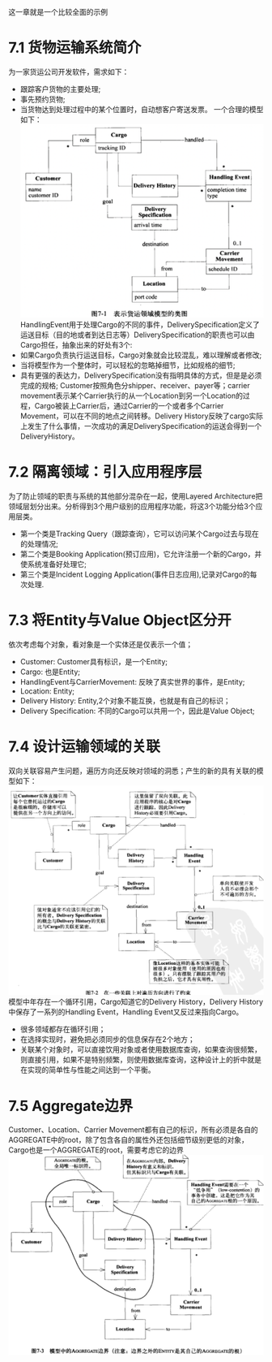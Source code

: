 这一章就是一个比较全面的示例
# 7.1 货物运输系统简介
为一家货运公司开发软件，需求如下：
- 跟踪客户货物的主要处理;
- 事先预约货物;
- 当货物达到处理过程中的某个位置时，自动想客户寄送发票。
一个合理的模型如下：
![cargo](7/cargo.png)
HandlingEvent用于处理Cargo的不同的事件，DeliverySpecification定义了运送目标（目的地或者到达日志等）DeliverySpecification的职责也可以由Cargo担任，抽象出来的好处有3个:
- 如果Cargo负责执行运送目标，Cargo对象就会比较混乱，难以理解或者修改;
- 当将模型作为一个整体时，可以轻松的忽略掉细节，比如规格的细节;
- 具有更强的表达力，DeliverySpecification没有指明具体的方式，但是是必须完成的规格;
Customer按照角色分shipper、receiver、payer等；carrier movement表示某个Carrier执行的从一个Location到另一个Location的过程，Cargo被装上Carrier后，通过Carrier的一个或者多个Carrier Movement，可以在不同的地点之间转移。Delivery History反映了cargo实际上发生了什么事情，一次成功的满足DeliverySpecification的运送会得到一个DeliveryHistory。
# 7.2 隔离领域：引入应用程序层
为了防止领域的职责与系统的其他部分混杂在一起，使用Layered Architecture把领域层划分出来。分析得到3个用户级别的应用程序功能，将这3个功能分给3个应用层类。
- 第一个类是Tracking Query（跟踪查询），它可以访问某个Cargo过去与现在的处理情况;
- 第二个类是Booking Application(预订应用)，它允许注册一个新的Cargo，并使系统准备好处理它;
- 第三个类是Incident Logging Application(事件日志应用),记录对Cargo的每次处理.
# 7.3 将Entity与Value Object区分开
依次考虑每个对象，看对象是一个实体还是仅表示一个值；
- Customer: Customer具有标识，是一个Entity;
- Cargo: 也是Entity;
- HandlingEvent与CarrierMovement: 反映了真实世界的事件，是Entity; 
- Location: Entity;
- Delivery History: Entity,2个对象不能互换，也就是有自己的标识；
- Delivery Specification: 不同的Cargo可以共用一个，因此是Value Object;
# 7.4 设计运输领域的关联
双向关联容易产生问题，遍历方向还反映对领域的洞悉；产生的新的具有关联的模型如下：
![对遍历方向进行约束](7/relationship-cargo.png)
模型中年存在一个循环引用，Cargo知道它的Delivery History，Delivery History中保存了一系列的Handling Event，Handling Event又反过来指向Cargo。
- 很多领域都存在循环引用；
- 在选择实现时，避免把必须同步的信息保存在2个地方；
- 关联某个对象时，可以直接饮用对象或者使用数据库查询，如果查询很频繁，则直接引用，如果不是特别频繁，则使用数据库查询，这种设计上的折中就是在实现的简单性与性能之间达到一个平衡。
# 7.5 Aggregate边界
Customer、Location、Carrier Movement都有自己的标识，所有必须是各自的AGGREGATE中的root，除了包含各自的属性外还包括细节级别更低的对象，Cargo也是一个AGGREGATE的root，需要考虑它的边界
![AGGREGATE](7/root-cargo.png)
